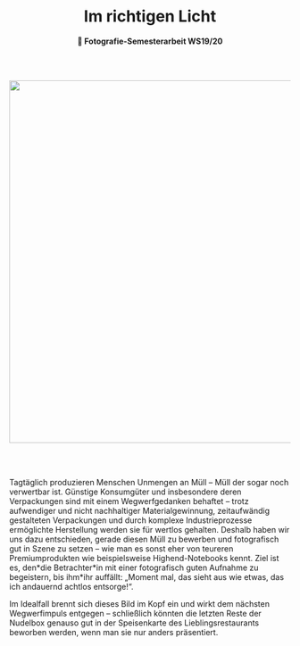 <h1 align=center>Im richtigen Licht</h1>
<p align=center><b>📸 Fotografie-Semesterarbeit WS19/20</b></p>

<br>
<br>

<p align=center>
<img width="650" src="https://user-images.githubusercontent.com/30421456/73304644-f37e2400-4218-11ea-9511-30664ee0d057.png">
</p>

<br>
<br>

Tagtäglich produzieren Menschen Unmengen an Müll – Müll der sogar noch verwertbar ist. Günstige Konsumgüter und insbesondere deren Verpackungen sind mit einem Wegwerfgedanken behaftet – trotz aufwendiger und nicht nachhaltiger Materialgewinnung, zeitaufwändig gestalteten Verpackungen und durch komplexe Industrieprozesse ermöglichte Herstellung werden sie für wertlos gehalten. Deshalb haben wir uns dazu entschieden, gerade diesen Müll zu bewerben und fotografisch gut in Szene zu setzen – wie man es sonst eher von teureren Premiumprodukten wie beispielsweise Highend-Notebooks kennt.
Ziel ist es, den\*die Betrachter\*in mit einer fotografisch guten Aufnahme zu begeistern, bis ihm\*ihr auffällt: „Moment mal, das sieht aus wie etwas, das ich andauernd achtlos entsorge!“.

Im Idealfall brennt sich dieses Bild im Kopf ein und wirkt dem nächsten Wegwerfimpuls entgegen – schließlich könnten die letzten Reste der Nudelbox genauso gut in der Speisenkarte des Lieblingsrestaurants beworben werden, wenn man sie nur anders präsentiert.
